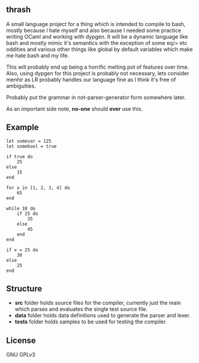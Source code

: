 thrash
---------------
A small language project for a thing which is intended to compile to bash, mostly because I hate myself and also because I needed some practice writing OCaml and working with dypgen. It will be a dynamic language like bash and mostly mimic it's semantics with the exception of some eq/= etc oddities and various other things like global by default variables which make me hate bash and my life.

This will probably end up being a horrific melting pot of features over time.
Also, using dypgen for this project is probably not necessary, lets consider menhir as LR probably handles our language fine as I think it's free of ambiguities.

Probably put the grammar in not-parser-generator form somewhere later.

As an important side note, **no-one** should **ever** use this.

Example
-----------
```
let somevar = 125
let somebool = true

if true do
    25
else
    15
end

for x in [1, 2, 3, 4] do
    65
end

while 10 do
    if 25 do
        35
    else
        45
    end
end

if x = 25 do
    30
else
    25
end
```

Structure
-----------
* **src** folder holds source files for the compiler, currently just the main which parses and evaluates the single test source file.
* **data** folder holds data definitions used to generate the parser and lexer.
* **tests** folder holds samples to be used for testing the compiler.

License
-------
GNU GPLv3
